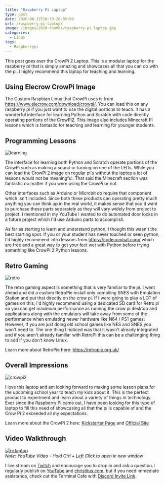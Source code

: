```yaml
---
title: "Raspberry Pi Laptop"
type: post
date: 2020-08-12T10:19:20-05:00
url: /raspberry-pi-laptop/
image: /images/2020-thumbs/raspberry-pi-laptop.jpg
categories:
  - Linux
tags:
  - Raspberrypi 
---
```

This post goes over the CrowPi 2 Laptop. This is a modular laptop for the raspberry pi that is simply amazing and showcases all that you can do with the pi. I highly recommend this laptop for teaching and learning.
<!--more-->

## Using Elecrow CrowPi Image
The Custom Raspbian Linux that CrowPi uses is from <https://www.elecrow.com/download/crowpi/>. You can load this on any raspberry pi if you just want to use the digital portions to teach. It has a wonderful interface for learning Python and Scratch with code directly operating portions of the CrowPi2. This image also includes Minecraft Pi lessons which is fantastic for teaching and learning for younger students. 

## Programming Lessons

![learning](/images/2020/crowpi/learning.jpg)

The interface for learning both Python and Scratch operate portions of the CrowPi such as making a sound or turning on one of the LEDs. While you can load the CrowPi 2 image on regular pi's without the laptop a lot of lessons would not be meaningful. That said the Minecraft section was fantastic no matter if you were using the CrowPi or not. 

Other interfaces such as Arduino or Microbit do require that component which isn't included. Since both these products can operating pretty much anything you can think up in the real world, it makes sense that you'd want to purchase these parts separately as they will vary widely from project to project. I mentioned in my YouTube I wanted to do automated door locks in a future project which I'd use Arduino parts to accomplish. 

As far as starting to learn and understand python, I thought this wasn't the best starting spot. If you or your student has never touched or seen python, I'd highly recommend intro lessons from <https://codecombat.com/> which are free and a great way to get your feet wet with Python before trying something like CrowPi 2 Python lessons. 

## Retro Gaming

![retro](/images/2020/crowpi/retro.jpg)

The retro gaming aspect is something that is very familiar to the pi. I went ahead and did a custom RetroPie install only compiling SNES with Emulation Station and put that directly on the crow pi. If I were going to play a LOT of games on this, I'd highly recommend using a dedicated SD card for Retro pi so you can get maximum performance as running the crow pi desktop and applications along with the emulators will take away from some of the performance when emulating newer hardware like N64 / PS1 games. However, If you are just doing old school games like NES and SNES you won't need to. The one thing I noticed was that it wasn't already integrated and if you aren't already familiar with RetroPi this can be a challenging thing to add if you don't know Linux. 

Learn more about RetroPie here: <https://retropie.org.uk/>

## Overall Impressions

![crowpi2](/images/2020/crowpi/crowpi2.jpg)

I love this laptop and am looking forward to making some lesson plans for the upcoming school year to teach my kids about it. This is the perfect product to experiment and learn about a variety of things in technology. Ever since the Raspberry Pi came out, I have been looking for this type of laptop to fill this need of showcasing all that the pi is capable of and the Crow Pi 2 exceeded all my expectations. 

Learn more about the CrowPi 2 here: [Kickstarter Page](https://www.kickstarter.com/projects/elecrow/crowpi2-steam-education-platformand-raspberry-pi-laptop) and [Official Site](https://www.elecrow.com/development-kit.html)

## Video Walkthrough

[![pi laptop](https://img.youtube.com/vi/uZmiWQbOBDw/0.jpg)](https://www.youtube.com/watch?v=uZmiWQbOBDw)  
_Note: YouTube Video - Hold Ctrl + Left Click to open in new window_

I live stream on [Twitch][1] and encourage you to drop in and ask a question. I regularly publish on [YouTube][2] and [christitus.com][3], but if you need immediate assistance, check out the Terminal Cafe with [Discord Invite Link][4].

 [1]: https://twitch.tv/christitustech
 [2]: https://www.youtube.com/c/ChrisTitusTech
 [3]: https://christitus.com/
 [4]: https://christitus.com/discord
